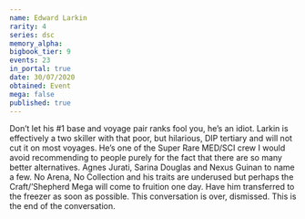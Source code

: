 ```yaml
---
name: Edward Larkin
rarity: 4
series: dsc
memory_alpha:
bigbook_tier: 9
events: 23
in_portal: true
date: 30/07/2020
obtained: Event
mega: false
published: true
---
```


Don’t let his #1 base and voyage pair ranks fool you, he’s an idiot. Larkin is effectively a two skiller with that poor, but hilarious, DIP tertiary and will not cut it on most voyages. He’s one of the Super Rare MED/SCI crew I would avoid recommending to people purely for the fact that there are so many better alternatives. Agnes Jurati, Sarina Douglas and Nexus Guinan to name a few. No Arena, No Collection and his traits are underused but perhaps the Craft/’Shepherd Mega will come to fruition one day. Have him transferred to the freezer as soon as possible. This conversation is over, dismissed. This is the end of the conversation.
